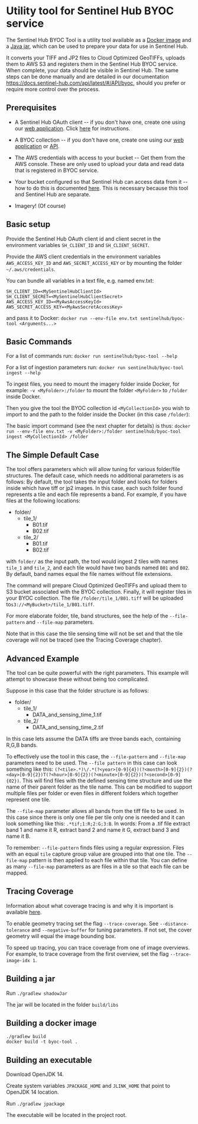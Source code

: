 # Utility tool for Sentinel Hub BYOC service

The Sentinel Hub BYOC Tool is a utility tool available as a [Docker image](https://hub.docker.com/r/sentinelhub/byoc-tool) and a [Java jar](https://github.com/sentinel-hub/byoc-tool/releases), which can be used to prepare your data for use in Sentinel Hub.

It converts your TIFF and JP2 files to Cloud Optimized GeoTIFFs, uploads them to AWS S3 and registers them in the Sentinel Hub BYOC service. When complete, your data should be visible in Sentinel Hub. The same steps can be done manually and are detailed in our documentation https://docs.sentinel-hub.com/api/latest/#/API/byoc, should you prefer or require more control over the process.

## Prerequisites

- A Sentinel Hub OAuth client -- if you don't have one, create one using our [web application](https://apps.sentinel-hub.com/dashboard). Click [here](https://docs.sentinel-hub.com/api/latest/#/API/authentication) for instructions.

- A BYOC collection -- if you don't have one, create one using our [web application](https://apps.sentinel-hub.com/dashboard/#/byoc) or [API](https://docs.sentinel-hub.com/api/latest/reference/?service=byoc).

- The AWS credentials with access to your bucket -- Get them from the AWS console. These are only used to upload your data and read data that is registered in BYOC service.

- Your bucket configured so that Sentinel Hub can access data from it -- how to do this is documented [here](https://docs.sentinel-hub.com/api/latest/#/API/byoc?id=configuring-the-bucket). This is necessary because this tool and Sentinel Hub are separate.

- Imagery! (Of course)

## Basic setup

Provide the Sentinel Hub OAuth client id and client secret in the environment variables `SH_CLIENT_ID` and `SH_CLIENT_SECRET`.

Provide the AWS client credentials in the environment variables `AWS_ACCESS_KEY_ID` and `AWS_SECRET_ACCESS_KEY` or by mounting the folder `~/.aws/credentials`.

You can bundle all variables in a text file, e.g. named env.txt:

```
SH_CLIENT_ID=<MySentinelHubClientId>
SH_CLIENT_SECRET=<MySentinelHubClientSecret>
AWS_ACCESS_KEY_ID=<MyAwsAccessKeyId>
AWS_SECRET_ACCESS_KEY=<MyAwsSecretAccessKey>
```

and pass it to Docker: `docker run --env-file env.txt sentinelhub/byoc-tool <Arguments...>`

## Basic Commands

For a list of commands run: `docker run sentinelhub/byoc-tool --help`

For a list of ingestion parameters run: `docker run sentinelhub/byoc-tool ingest --help`

To ingest files, you need to mount the imagery folder inside Docker, for example: `-v <MyFolder>:/folder` to mount the folder `<MyFolder>` to `/folder` inside Docker.

Then you give the tool the BYOC collection id `<MyCollectionId>` you wish to import to and the path to the folder inside the Docker (in this case `/folder`):

The basic import command (see the next chapter for details) is thus: `docker run --env-file env.txt -v <MyFolder>:/folder sentinelhub/byoc-tool ingest <MyCollectionId> /folder`


## The Simple Default Case

The tool offers parameters which will allow tuning for various folder/file structures. The default case, which needs no additional parameters is as follows:
By default, the tool takes the input folder and looks for folders inside which have tiff or jp2 images. In this case, each such folder found represents a tile and each file represents a band. For example, if you have files at the following locations:

- folder/
  - tile_1/
    - B01.tif
    - B02.tif
  - tile_2/
    - B01.tif
    - B02.tif

with `folder/` as the input path, the tool would ingest 2 tiles with names `tile_1` and `tile_2`, and each tile would have two bands named `B01` and `B02`. By default, band names equal the file names without file extensions.

The command will prepare Cloud Optimized GeoTIFFs and upload them to S3 bucket associated with the BYOC collection. Finally, it will register tiles in your BYOC collection. The file `/folder/tile_1/B01.tiff` will be uploaded to`s3://<MyBucket>/tile_1/B01.tiff`.

For more elaborate folder, tile, band structures, see the help of the `--file-pattern` and `--file-map` parameters.

Note that in this case the tile sensing time will not be set and that the tile coverage will not be traced (see the Tracing Coverage chapter).

## Advanced Example

The tool can be quite powerful with the right parameters. This example will attempt to showcase these without being too complicated.

Suppose in this case that the folder structure is as follows:

- folder/
  - tile_1/
    - DATA_and_sensing_time_1.tif
  - tile_2/
    - DATA_and_sensing_time_2.tif

In this case lets assume the DATA tiffs are three bands each, containing R,G,B bands.

To effectively use the tool in this case, the `--file-pattern` and `--file-map` parameters need to be used. The `--file pattern` in this case can look something like this: `(?<tile>.*)\/.*(?<year>[0-9]{4})(?<month>[0-9]{2})(?<day>[0-9]{2})T(?<hour>[0-9]{2})(?<minute>[0-9]{2})(?<second>[0-9]{02})`. This will find files with the defined sensing time structure and use the name of their parent folder as the tile name. This can be modified to support multiple files per folder or even files in different folders which together represent one tile.

The `--file-map` parameter allows all bands from the tiff file to be used. In this case since there is only one file per tile only one is needed and it can look something like this: `.*tif;1:R;2:G;3:B`. In words: From a .tif file extract band 1 and name it R, extract band 2 and name it G, extract band 3 and name it B.

To remember: `--file-pattern` finds files using a regular expression. Files with an equal `tile` capture group value are grouped into that one tile. The `--file-map` pattern is then applied to each file within that tile. You can define as many `--file-map` parameters as are files in a tile so that each file can be mapped.


## Tracing Coverage

Information about what coverage tracing is and why it is important is available [here](https://docs.sentinel-hub.com/api/latest/#/API/byoc?id=a-note-about-cover-geometries).

To enable geometry tracing set the flag `--trace-coverage`. See `--distance-tolerance` and `--negative-buffer` for tuning parameters. If not set, the cover geometry will equal the image bounding box.

To speed up tracing, you can trace coverage from one of image overviews. For example, to trace coverage from the first overview, set the flag `--trace-image-idx 1`.

## Building a jar

Run `./gradlew shadowJar`

The jar will be located in the folder `build/libs`

## Building a docker image

```
./gradlew build
docker build -t byoc-tool .
```

## Building an executable

Download OpenJDK 14.

Create system variables `JPACKAGE_HOME` and `JLINK_HOME` that point to OpenJDK 14 location.

Run `./gradlew jpackage`

The executable will be located in the project root.
